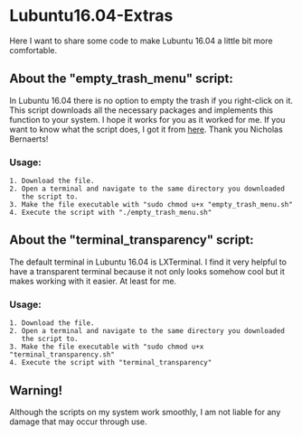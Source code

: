 # Lubuntu16.04-Extras
Here I want to share some code to make Lubuntu 16.04 a little bit more comfortable.

## About the "empty_trash_menu" script:

  In Lubuntu 16.04 there is no option to empty the trash if you right-click on it.
  This script downloads all the necessary packages and implements this function to your system.
  I hope it works for you as it worked for me.
  If you want to know what the script does, I got it from [here](http://bernaerts.dyndns.org/linux/323-lubuntu-trusty-empty-trash-menu). Thank you Nicholas Bernaerts! 
  

  ### Usage:
    1. Download the file.
    2. Open a terminal and navigate to the same directory you downloaded
       the script to.
    3. Make the file executable with "sudo chmod u+x "empty_trash_menu.sh"
    4. Execute the script with "./empty_trash_menu.sh"


## About the "terminal_transparency" script:

  The default terminal in Lubuntu 16.04 is LXTerminal. I find it very helpful to have
  a transparent terminal because it not only looks somehow cool but it makes working
  with it easier. At least for me.

  ### Usage:
    1. Download the file.
    2. Open a terminal and navigate to the same directory you downloaded
       the script to.
    3. Make the file executable with "sudo chmod u+x "terminal_transparency.sh"
    4. Execute the script with "terminal_transparency"


## Warning!
  Although the scripts on my system work smoothly, I am not liable for any damage that may occur through use.
